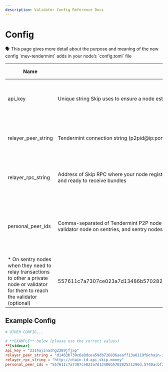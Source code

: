 ```yaml
---
description: Validator Config Reference Docs
---
```


# Config

<aside>
🗣 This page gives more detail about the purpose and meaning of the new config `mev-tendermint` adds in your node’s `config.toml` file

</aside>

| Name                                                                                                                                    | Meaning                                                                                                                                                  | When to set                                                                                 | Example value                                                               |
| --------------------------------------------------------------------------------------------------------------------------------------- | -------------------------------------------------------------------------------------------------------------------------------------------------------- | ------------------------------------------------------------------------------------------- | --------------------------------------------------------------------------- |
| api_key                                                                                                                                 | Unique string Skip uses to ensure a node establishing a connection with our relay actually belongs to you                                                | On nodes that peer directly with Skip’s relayer (optional)                                  | 2314ajinashg2389jfjap                                                       |
| relayer_peer_string                                                                                                                     | Tendermint connection string (p2pid@ip:port ) for the Skip relayer that allows your node to peer with Skip                                               | On nodes that peer directly with Skip’s relayer (optional)                                  | d1463b730c6e0dcea59db726836aeaff13a8119f@chain-id-sentinel.skip.money:26656 |
| relayer_rpc_string                                                                                                                      | Address of Skip RPC where your node registers (Should include “http://” prefix) to tell Skip’s relayer it’s live and ready to receive bundles            | On nodes that peer directly with Skip’s relayer (optional)                                  | http://chain-id-api.skip.money                                              |
| personal_peer_ids                                                                                                                       | Comma-separated of Tendermint P2P node ids where your node should gossip transactions (Set to validator node on sentries, and sentry nodes on validator) | \* On validators / private nodes when they can only receive transactions from your sentries |
| \* On sentry nodes when they need to relay transactions to other a private node or validator for them to reach the validator (optional) | 557611c7a7307ce023a7d13486b570282521296d,5740acbf39a9ae59953801fe4997421b6736e091                                                                        |

## Example Config

```toml
# OTHER CONFIG...

# **EXAMPLE** below (please use the correct values)
**[sidecar]
api_key = "2314ajinashg2389jfjap"
relayer_peer_string = "d1463b730c6e0dcea59db726836aeaff13a8119f@chain-id-sentinel.skip.money:26656"
relayer_rpc_string = "http://chain-id-api.skip.money"
personal_peer_ids = "557611c7a7307ce023a7d13486b570282521296d,5740acbf39a9ae59953801fe4997421b6736e091"**
```
